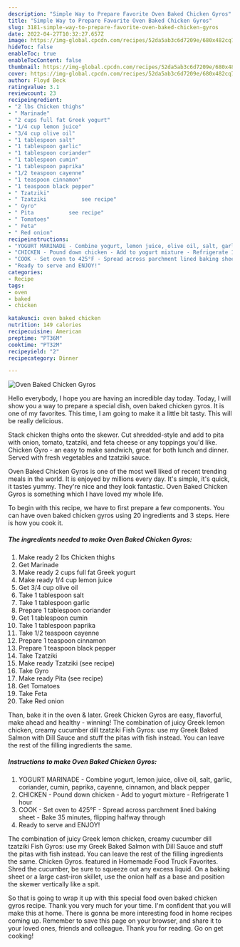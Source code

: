 ```yaml
---
description: "Simple Way to Prepare Favorite Oven Baked Chicken Gyros"
title: "Simple Way to Prepare Favorite Oven Baked Chicken Gyros"
slug: 3181-simple-way-to-prepare-favorite-oven-baked-chicken-gyros
date: 2022-04-27T10:32:27.657Z
image: https://img-global.cpcdn.com/recipes/52da5ab3c6d7209e/680x482cq70/oven-baked-chicken-gyros-recipe-main-photo.jpg
hideToc: false
enableToc: true
enableTocContent: false
thumbnail: https://img-global.cpcdn.com/recipes/52da5ab3c6d7209e/680x482cq70/oven-baked-chicken-gyros-recipe-main-photo.jpg
cover: https://img-global.cpcdn.com/recipes/52da5ab3c6d7209e/680x482cq70/oven-baked-chicken-gyros-recipe-main-photo.jpg
author: Floyd Beck
ratingvalue: 3.1
reviewcount: 23
recipeingredient:
- "2 lbs Chicken thighs"
- " Marinade"
- "2 cups full fat Greek yogurt"
- "1/4 cup lemon juice"
- "3/4 cup olive oil"
- "1 tablespoon salt"
- "1 tablespoon garlic"
- "1 tablespoon coriander"
- "1 tablespoon cumin"
- "1 tablespoon paprika"
- "1/2 teaspoon cayenne"
- "1 teaspoon cinnamon"
- "1 teaspoon black pepper"
- " Tzatziki"
- " Tzatziki           see recipe"
- " Gyro"
- " Pita           see recipe"
- " Tomatoes"
- " Feta"
- " Red onion"
recipeinstructions:
- "YOGURT MARINADE - Combine yogurt, lemon juice, olive oil, salt, garlic, coriander, cumin, paprika, cayenne, cinnamon, and black pepper"
- "CHICKEN - Pound down chicken - Add to yogurt mixture - Refrigerate 1 hour"
- "COOK - Set oven to 425°F - Spread across parchment lined baking sheet - Bake 35 minutes, flipping halfway through"
- "Ready to serve and ENJOY!"
categories:
- Recipe
tags:
- oven
- baked
- chicken

katakunci: oven baked chicken 
nutrition: 149 calories
recipecuisine: American
preptime: "PT36M"
cooktime: "PT32M"
recipeyield: "2"
recipecategory: Dinner

---
```



![Oven Baked Chicken Gyros](https://img-global.cpcdn.com/recipes/52da5ab3c6d7209e/680x482cq70/oven-baked-chicken-gyros-recipe-main-photo.jpg)

Hello everybody, I hope you are having an incredible day today. Today, I will show you a way to prepare a special dish, oven baked chicken gyros. It is one of my favorites. This time, I am going to make it a little bit tasty. This will be really delicious.

Stack chicken thighs onto the skewer. Cut shredded-style and add to pita with onion, tomato, tzatziki, and feta cheese or any toppings you&#39;d like. Chicken Gyro - an easy to make sandwich, great for both lunch and dinner. Served with fresh vegetables and tzatziki sauce.

Oven Baked Chicken Gyros is one of the most well liked of recent trending meals in the world. It is enjoyed by millions every day. It's simple, it's quick, it tastes yummy. They're nice and they look fantastic. Oven Baked Chicken Gyros is something which I have loved my whole life.


To begin with this recipe, we have to first prepare a few components. You can have oven baked chicken gyros using 20 ingredients and 3 steps. Here is how you cook it.

<!--inarticleads1-->

##### The ingredients needed to make Oven Baked Chicken Gyros:

1. Make ready 2 lbs Chicken thighs
1. Get  Marinade
1. Make ready 2 cups full fat Greek yogurt
1. Make ready 1/4 cup lemon juice
1. Get 3/4 cup olive oil
1. Take 1 tablespoon salt
1. Take 1 tablespoon garlic
1. Prepare 1 tablespoon coriander
1. Get 1 tablespoon cumin
1. Take 1 tablespoon paprika
1. Take 1/2 teaspoon cayenne
1. Prepare 1 teaspoon cinnamon
1. Prepare 1 teaspoon black pepper
1. Take  Tzatziki
1. Make ready  Tzatziki           (see recipe)
1. Take  Gyro
1. Make ready  Pita           (see recipe)
1. Get  Tomatoes
1. Take  Feta
1. Take  Red onion


Than, bake it in the oven & later. Greek Chicken Gyros are easy, flavorful, make ahead and healthy - winning! The combination of juicy Greek lemon chicken, creamy cucumber dill tzatziki Fish Gyros: use my Greek Baked Salmon with Dill Sauce and stuff the pitas with fish instead. You can leave the rest of the filling ingredients the same. 

<!--inarticleads2-->

##### Instructions to make Oven Baked Chicken Gyros:

1. YOGURT MARINADE - Combine yogurt, lemon juice, olive oil, salt, garlic, coriander, cumin, paprika, cayenne, cinnamon, and black pepper
1. CHICKEN - Pound down chicken - Add to yogurt mixture - Refrigerate 1 hour
1. COOK - Set oven to 425°F - Spread across parchment lined baking sheet - Bake 35 minutes, flipping halfway through
1. Ready to serve and ENJOY!

The combination of juicy Greek lemon chicken, creamy cucumber dill tzatziki Fish Gyros: use my Greek Baked Salmon with Dill Sauce and stuff the pitas with fish instead. You can leave the rest of the filling ingredients the same. Chicken Gyros. featured in Homemade Food Truck Favorites. Shred the cucumber, be sure to squeeze out any excess liquid. On a baking sheet or a large cast-iron skillet, use the onion half as a base and position the skewer vertically like a spit. 

So that is going to wrap it up with this special food oven baked chicken gyros recipe. Thank you very much for your time. I'm confident that you will make this at home. There is gonna be more interesting food in home recipes coming up. Remember to save this page on your browser, and share it to your loved ones, friends and colleague. Thank you for reading. Go on get cooking!

